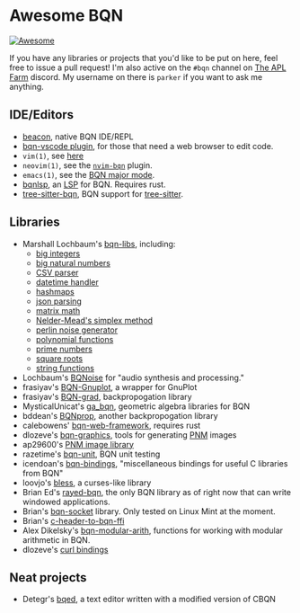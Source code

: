 # Awesome BQN
[![Awesome](https://awesome.re/badge.svg)](https://awesome.re)

If you have any libraries or projects that you'd like to be put on here,
feel free to issue a pull request!  I'm also active on the `#bqn` channel
on [The APL Farm](https://discord.gg/2x6r6VgAmY) discord.  My username on 
there is `parker` if you want to ask me anything.


## IDE/Editors
- [beacon](https://github.com/x86y/beacon), native BQN IDE/REPL
- [bqn-vscode plugin](https://github.com/razetime/bqn-vscode), 
  for those that need a web browser to edit code.
- `vim(1)`, see [here](https://mlochbaum.github.io/BQN/editors/index.html#vim)
- `neovim(1)`, see the [`nvim-bqn`](https://git.sr.ht/~detegr/nvim-bqn) plugin.
- `emacs(1)`, see the [BQN major mode](https://github.com/museoa/bqn-mode).
- [bqnlsp](https://git.sr.ht/~detegr/bqnlsp), an 
  [LSP](https://microsoft.github.io/language-server-protocol/) for BQN. Requires rust.
- [tree-sitter-bqn](https://github.com/shnarazk/tree-sitter-bqn), BQN support for 
  [tree-sitter](https://tree-sitter.github.io/tree-sitter/).
  

## Libraries
- Marshall Lochbaum's [bqn-libs](https://github.com/mlochbaum/bqn-libs), including:
  - [big integers](https://github.com/mlochbaum/bqn-libs/blob/master/bigint.bqn)
  - [big natural numbers](https://github.com/mlochbaum/bqn-libs/blob/master/bignat.bqn)
  - [CSV parser](https://github.com/mlochbaum/bqn-libs/blob/master/csv.bqn)
  - [datetime handler](https://github.com/mlochbaum/bqn-libs/blob/master/datetime.bqn)
  - [hashmaps](https://github.com/mlochbaum/bqn-libs/blob/master/hashmap.bqn)
  - [json parsing](https://github.com/mlochbaum/bqn-libs/blob/master/json.bqn)
  - [matrix math](https://github.com/mlochbaum/bqn-libs/blob/master/matrix.bqn)
  - [Nelder-Mead's simplex method](https://github.com/mlochbaum/bqn-libs/blob/master/min.bqn)
  - [perlin noise generator](https://github.com/mlochbaum/bqn-libs/blob/master/perlin.bqn)
  - [polynomial functions](https://github.com/mlochbaum/bqn-libs/blob/master/polynomial.bqn)
  - [prime numbers](https://github.com/mlochbaum/bqn-libs/blob/master/primes.bqn)
  - [square roots](https://github.com/mlochbaum/bqn-libs/blob/master/roots.bqn)
  - [string functions](https://github.com/mlochbaum/bqn-libs/blob/master/strings.bqn)
- Lochbaum's [BQNoise](https://github.com/mlochbaum/BQNoise) for
  "audio synthesis and processing."
- frasiyav's [BQN-Gnuplot](https://github.com/frasiyav/BQN-Gnuplot), a wrapper
  for GnuPlot
- frasiyav's [BQN-grad](https://github.com/frasiyav/BQN-grad), backpropogation
  library
- MysticalUnicat's [ga_bqn](https://github.com/MysticalUnicat/ga_bqn), geometric
  algebra libraries for BQN
- bddean's [BQNprop](https://github.com/bddean/BQNprop), another backpropogation
  library
- calebowens' [bqn-web-framework](https://github.com/calebowens/bqn-web-framework),
  requires rust
- dlozeve's [bqn-graphics](https://github.com/dlozeve/bqn-graphics), tools for
  generating [PNM](https://netpbm.sourceforge.net/doc/pnm.html) images
- ap29600's [PNM image library](https://github.com/ap29600/bqn-image)
- razetime's [bqn-unit](https://github.com/razetime/bqn-unit), BQN unit testing
- icendoan's [bqn-bindings](https://github.com/icendoan/bqn-bindings),
  "miscellaneous bindings for useful C libraries from BQN"
- loovjo's [bless](https://github.com/loovjo/bless), a curses-like library
- Brian Ed's [rayed-bqn](https://github.com/Brian-ED/rayed-bqn), the only BQN library as
  of right now that can write windowed applications.
- Brian's [bqn-socket](https://github.com/Brian-ED/bqn-socket/) library. Only tested on
  Linux Mint at the moment.
- Brian's [c-header-to-bqn-ffi](https://github.com/Brian-ED/c-header-to-bqn-ffi)
- Alex Dikelsky's [bqn-modular-arith](https://github.com/AlexDikelsky/bqn-modular-arith),
  functions for working with modular arithmetic in BQN.
- dlozeve's [curl bindings](https://github.com/dlozeve/bqn-curl)

## Neat projects
- Detegr's [bqed](https://github.com/Detegr/bqed), a text editor written with a modified
  version of CBQN
